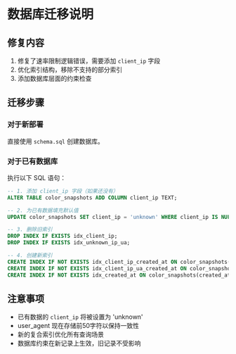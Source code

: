 # 数据库迁移说明

## 修复内容
1. 修复了速率限制逻辑错误，需要添加 `client_ip` 字段
2. 优化索引结构，移除不支持的部分索引
3. 添加数据库层面的约束检查

## 迁移步骤

### 对于新部署
直接使用 `schema.sql` 创建数据库。

### 对于已有数据库
执行以下 SQL 语句：

```sql
-- 1. 添加 client_ip 字段（如果还没有）
ALTER TABLE color_snapshots ADD COLUMN client_ip TEXT;

-- 2. 为已有数据填充默认值
UPDATE color_snapshots SET client_ip = 'unknown' WHERE client_ip IS NULL;

-- 3. 删除旧索引
DROP INDEX IF EXISTS idx_client_ip;
DROP INDEX IF EXISTS idx_unknown_ip_ua;

-- 4. 创建新索引
CREATE INDEX IF NOT EXISTS idx_client_ip_created_at ON color_snapshots(client_ip, created_at);
CREATE INDEX IF NOT EXISTS idx_client_ip_ua_created_at ON color_snapshots(client_ip, user_agent, created_at);
CREATE INDEX IF NOT EXISTS idx_created_at ON color_snapshots(created_at);
```

## 注意事项
- 已有数据的 `client_ip` 将被设置为 'unknown'
- user_agent 现在存储前50字符以保持一致性
- 新的复合索引优化所有查询场景
- 数据库约束在新记录上生效，旧记录不受影响


